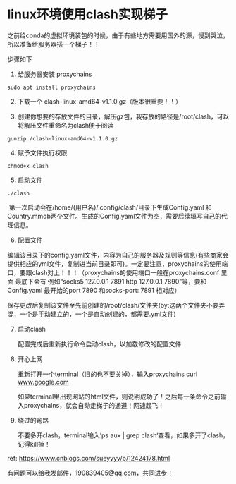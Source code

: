 # linux环境使用clash实现梯子

之前给conda的虚拟环境装包的时候，由于有些地方需要用国外的源，慢到哭泣，所以准备给服务器搭一个梯子！！



步骤如下

1. 给服务器安装 proxychains

```
sudo apt install proxychains
```

2. 下载一个 clash-linux-amd64-v1.1.0.gz（版本很重要！！）

3. 创建你想要的存放文件的目录，解压gz包，我存放的路径是/root/clash，可以将解压文件重命名为clash便于阅读

```
gunzip /clash-linux-amd64-v1.1.0.gz
```

4. 赋予文件执行权限

```
chmod+x clash
```

5. 启动文件

```
./clash
```

​		第一次启动会在/home/(用户名)/.config/clash/目录下生成Config.yaml 和Country.mmdb两个文件。生成的Config.yaml文件为空，需要后续填写自己的代理信息。

6. 配置文件

​		编辑该目录下的config.yaml文件，内容为自己的服务器及规则等信息(有些商家会提供相应的yml文件，复制进当前目录即可)。一定要注意，proxychains的使用端口，要跟clash对上！！！（proxychains的使用端口一般在proxychains.conf 里面 最底下会有 例如“socks5 127.0.0.1 7891 http 127.0.0.1 7890”等，要和Config.yaml 最开始的port 7890 和socks-port: 7891 相对应）

​		保存更改后复制该文件至先前创建的/root/clash/文件夹(by:这两个文件夹不要弄混，一个是手动建立的，一个是自动创建的，都需要.yml文件)

7. 启动clash

   配置完成后重新执行命令启动clash，以加载修改的配置文件

8. 开心上网

   重新打开一个terminal（旧的也不要关掉），输入proxychains curl www.google.com

   如果terminal里出现网站的html文件，则说明成功了！之后每一条命令之前输入proxychains，就会自动走梯子的通道！网速起飞！

9. 绕过的弯路

   不要多开clash，terminal输入’ps aux | grep clash‘查看，如果多开了clash，记得kill掉！

ref: https://www.cnblogs.com/sueyyyy/p/12424178.html

有问题可以给我发邮件，190839405@qq.com，共同进步！
